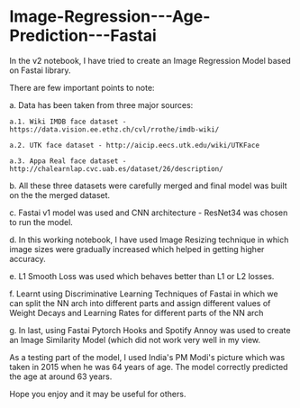# Image-Regression---Age-Prediction---Fastai

In the v2 notebook, I have tried to create an Image Regression Model based on Fastai library.

There are few important points to note:

  a. Data has been taken from three major sources:

    a.1. Wiki IMDB face dataset - https://data.vision.ee.ethz.ch/cvl/rrothe/imdb-wiki/
  
    a.2. UTK face dataset - http://aicip.eecs.utk.edu/wiki/UTKFace
  
    a.3. Appa Real face dataset - http://chalearnlap.cvc.uab.es/dataset/26/description/
  
  b. All these three datasets were carefully merged and final model was built on the the merged dataset.

  c. Fastai v1 model was used and CNN architecture - ResNet34 was chosen to run the model.
    
  d. In this working notebook, I have used Image Resizing technique in which image sizes were gradually increased which helped in getting      higher accuracy.
  
  e. L1 Smooth Loss was used which behaves better than L1 or L2 losses.
  
  f. Learnt using Discriminative Learning Techniques of Fastai in which we can split the NN arch into different parts and assign different      values of Weight Decays and Learning Rates for different parts of the NN arch
  
  g. In last, using Fastai Pytorch Hooks and Spotify Annoy was used to create an Image Similarity Model (which did not work very well in        my view.

As a testing part of the model, I used India's PM Modi's picture which was taken in 2015 when he was 64 years of age. The model correctly predicted the age at around 63 years.

Hope you enjoy and it may be useful for others. 
